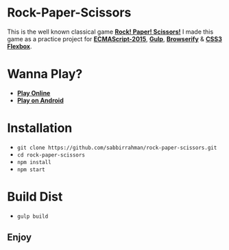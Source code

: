 # Rock-Paper-Scissors
This is the well known classical game **[Rock! Paper! Scissors!](https://en.wikipedia.org/wiki/Rock-paper-scissors)** I made this game as a practice project for **[ECMAScript-2015](http://es6-features.org)**, **[Gulp](http://gulpjs.com/)**, **[Browserify](http://browserify.org)** & **[CSS3 Flexbox](http://flexboxfroggy.com/)**.

# Wanna Play?

* **[Play Online](https://sabbirrahman.github.io/rock-paper-scissors)**
* **[Play on Android](https://drive.google.com/file/d/0B0Gw_Xh6FOUxNGxpd29rZm50cVk/view?usp=sharing)**


# Installation

* `git clone https://github.com/sabbirrahman/rock-paper-scissors.git`
* `cd rock-paper-scissors`
* `npm install`
* `npm start`

# Build Dist
* `gulp build`

## Enjoy